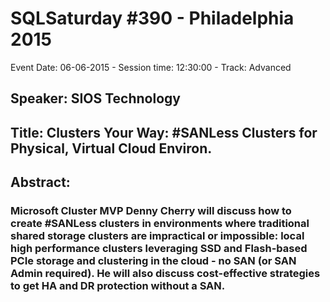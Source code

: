 # SQLSaturday #390 - Philadelphia 2015
Event Date: 06-06-2015 - Session time: 12:30:00 - Track: Advanced
## Speaker: SIOS Technology
## Title: Clusters Your Way: #SANLess Clusters for Physical, Virtual  Cloud Environ.
## Abstract:
### Microsoft Cluster MVP Denny Cherry will discuss how to create #SANLess clusters in environments where traditional shared storage clusters are impractical or impossible: local high performance clusters leveraging SSD and Flash-based PCIe storage and clustering in the cloud - no SAN (or SAN Admin required). He will also discuss cost-effective strategies to get HA and DR protection without a SAN.
